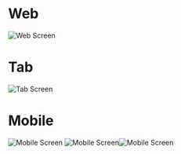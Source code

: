 # Web
![Web Screen](https://i.imgur.com/WjMM0Fv.png)


# Tab
![Tab Screen](https://i.imgur.com/P7YG7ac.png)


# Mobile
![Mobile Screen](https://i.imgur.com/IvKOwPx.png) ![Mobile Screen](https://i.imgur.com/0VmeoXs.png)![Mobile Screen](https://i.imgur.com/Ja6oY3S.png)
